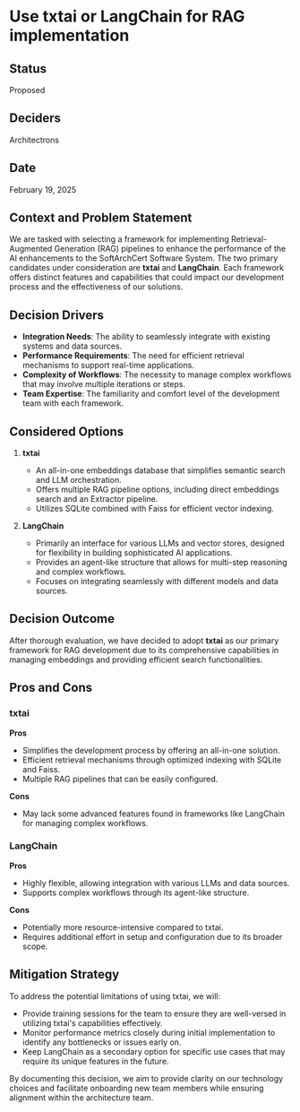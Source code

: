 # Use txtai or LangChain for RAG implementation

## Status
Proposed

## Deciders
Architectrons

## Date
February 19, 2025

## Context and Problem Statement
We are tasked with selecting a framework for implementing Retrieval-Augmented Generation (RAG) pipelines to enhance the performance of the AI enhancements to the SoftArchCert Software System. The two primary candidates under consideration are **txtai** and **LangChain**. Each framework offers distinct features and capabilities that could impact our development process and the effectiveness of our solutions.

## Decision Drivers
- **Integration Needs**: The ability to seamlessly integrate with existing systems and data sources.
- **Performance Requirements**: The need for efficient retrieval mechanisms to support real-time applications.
- **Complexity of Workflows**: The necessity to manage complex workflows that may involve multiple iterations or steps.
- **Team Expertise**: The familiarity and comfort level of the development team with each framework.

## Considered Options

1. **txtai**
   - An all-in-one embeddings database that simplifies semantic search and LLM orchestration.
   - Offers multiple RAG pipeline options, including direct embeddings search and an Extractor pipeline.
   - Utilizes SQLite combined with Faiss for efficient vector indexing.

2. **LangChain**
   - Primarily an interface for various LLMs and vector stores, designed for flexibility in building sophisticated AI applications.
   - Provides an agent-like structure that allows for multi-step reasoning and complex workflows.
   - Focuses on integrating seamlessly with different models and data sources.

## Decision Outcome
After thorough evaluation, we have decided to adopt **txtai** as our primary framework for RAG development due to its comprehensive capabilities in managing embeddings and providing efficient search functionalities.

## Pros and Cons

### txtai
**Pros**
- Simplifies the development process by offering an all-in-one solution.
- Efficient retrieval mechanisms through optimized indexing with SQLite and Faiss.
- Multiple RAG pipelines that can be easily configured.

**Cons**
- May lack some advanced features found in frameworks like LangChain for managing complex workflows.

### LangChain
**Pros**
- Highly flexible, allowing integration with various LLMs and data sources.
- Supports complex workflows through its agent-like structure.

**Cons**
- Potentially more resource-intensive compared to txtai.
- Requires additional effort in setup and configuration due to its broader scope.

## Mitigation Strategy
To address the potential limitations of using txtai, we will:
- Provide training sessions for the team to ensure they are well-versed in utilizing txtai's capabilities effectively.
- Monitor performance metrics closely during initial implementation to identify any bottlenecks or issues early on.
- Keep LangChain as a secondary option for specific use cases that may require its unique features in the future. 

By documenting this decision, we aim to provide clarity on our technology choices and facilitate onboarding new team members while ensuring alignment within the architecture team.

